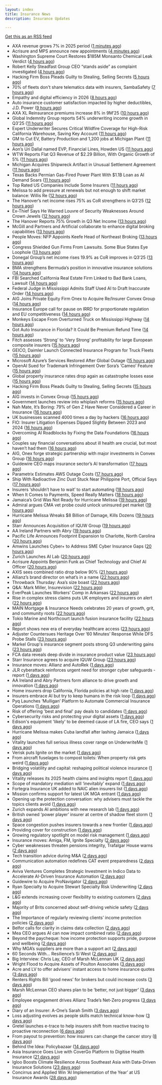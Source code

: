 ```yaml
---
layout: index
title: Insurance News
description: Insurance Updates

---
```


[Get this as an RSS feed](/insurance.rss)

<!-- news_marker starts -->
- AXA revenue grows 7% in 2025 period ([1 minutes ago](https://www.insurancebusinessmag.com/uk/news/breaking-news/axa-revenue-grows-7-in-2025-period-554955.aspx))
- Acrisure and MPS announce new appointments ([4 minutes ago](https://www.insurancebusinessmag.com/uk/news/breaking-news/acrisure-and-mps-announce-new-appointments-554954.aspx))
- Washington Supreme Court Restores $185M Monsanto Chemical Leak Verdict ([4 hours ago](https://www.insurancejournal.com/news/west/2025/10/30/845874.htm))
- Robert Kelly Steadfast Group CEO “stands aside” as complaint investigated ([4 hours ago](https://www.insurancebusinessmag.com/uk/news/breaking-news/robert-kelly-steadfast-group-ceo-stands-aside-as-complaint-investigated-554942.aspx))
- Hacking Firm Boss Pleads Guilty to Stealing, Selling Secrets ([5 hours ago](https://www.insurancejournal.com/news/national/2025/10/30/845863.htm))
- 70% of fleets don't share telematics data with insurers, SambaSafety ([7 hours ago](https://www.dig-in.com/news/sambasafety-most-fleets-dont-share-telematics-data))
- Empathy and digital efficiency in 2026 ([8 hours ago](https://www.dig-in.com/opinion/empathy-and-digital-efficiency-in-2026))
- Auto insurance customer satisfaction impacted by higher deductibles, J.D. Power ([9 hours ago](https://www.dig-in.com/news/auto-customer-satisfaction-impacted-by-higher-deductibles))
- AXA XL Reinsurance premiums increase 8% in 9M’25 ([10 hours ago](https://www.reinsurancene.ws/axa-xl-reinsurance-premiums-increase-8-in-9m25/))
- Global Indemnity Group reports 54% underwriting income growth in Q3’25 ([11 hours ago](https://www.reinsurancene.ws/global-indemnity-group-reports-54-underwriting-income-growth-in-q325/))
- Expert Underwriter Secures Critical Wildfire Coverage for High-Risk California Warehouse, Saving Key Account ([11 hours ago](https://www.insurancejournal.com/services/newswire/2025/10/30/845471.htm))
- GM to Cut EV, Battery Production and 1,200 jobs at Michigan Plant ([11 hours ago](https://www.insurancejournal.com/news/midwest/2025/10/30/845826.htm))
- Aon’s Uri Dallal named EVP, Financial Lines, Howden US ([11 hours ago](https://www.reinsurancene.ws/aons-uri-dallal-named-evp-financial-lines-howden-us/))
- WTW Reports Flat Q3 Revenue of $2.29 Billion, With Organic Growth of 5% ([11 hours ago](https://www.insurancejournal.com/news/international/2025/10/30/845812.htm))
- Michigan Acquires Shipwreck Artifact in Unusual Settlement Agreement ([11 hours ago](https://www.insurancejournal.com/news/midwest/2025/10/30/845817.htm))
- Texas Backs Permian Gas-Fired Power Plant With $1.1B Loan as AI Demand Soars ([11 hours ago](https://www.insurancejournal.com/news/southcentral/2025/10/30/845814.htm))
- Top Rated US Companies Include Some Insurers ([11 hours ago](https://insurance-edge.net/2025/10/30/top-rated-us-companies-include-some-insurers/))
- Melissa to add pressure at renewals but not enough to shift market balance: Willis Re ([12 hours ago](https://www.reinsurancene.ws/melissa-to-add-pressure-at-renewals-but-not-enough-to-shift-market-balance-willis-re/))
- The Hanover’s net income rises 75% as CoR strengthens in Q3’25 ([12 hours ago](https://www.reinsurancene.ws/the-hanovers-net-income-rises-75-as-cor-strengthens-in-q325/))
- Ex-Thief Says He Warned Louvre of Security Weaknesses Around Crown Jewels ([12 hours ago](https://www.insurancejournal.com/news/international/2025/10/30/845793.htm))
- The Hanover Reports 75% Growth in Q3 Net Income ([13 hours ago](https://www.insurancejournal.com/news/national/2025/10/30/845791.htm))
- McGill and Partners and Artificial collaborate to enhance digital broking capabilities ([13 hours ago](https://www.reinsurancene.ws/mcgill-and-partners-and-artificial-collaborate-to-enhance-digital-broking-capabilities/))
- People Moves: NFP Appoints Keefe Head of Northeast Broking ([13 hours ago](https://www.insurancejournal.com/news/east/2025/10/30/845115.htm))
- Congress Shielded Gun Firms From Lawsuits. Some Blue States Eye Loophole ([13 hours ago](https://www.insurancejournal.com/news/east/2025/10/30/845787.htm))
- Donegal Group’s net income rises 19.9% as CoR improves in Q3’25 ([13 hours ago](https://www.reinsurancene.ws/donegal-groups-net-income-rises-19-9-as-cor-improves-in-q325/))
- BMA strengthens Bermuda’s position in innovative insurance solutions ([14 hours ago](https://www.reinsurancene.ws/bma-strengthens-bermudas-position-in-innovative-insurance-solutions/))
- FBI Searched California Real Estate Firm Linked to Bad Bank Loans, Lawsuit ([14 hours ago](https://www.insurancejournal.com/news/west/2025/10/30/845778.htm))
- Federal Judge in Mississippi Admits Staff Used AI to Draft Inaccurate Order ([14 hours ago](https://www.insurancejournal.com/news/southeast/2025/10/30/845772.htm))
- AIG Joins Private Equity Firm Onex to Acquire Re/Insurer Convex Group ([14 hours ago](https://www.insurancejournal.com/news/international/2025/10/30/845764.htm))
- Insurance Europe call for pause on IRRD for proportionate regulation and EU competitiveness ([14 hours ago](https://www.reinsurancene.ws/insurance-europe-call-for-pause-on-irrd-for-proportionate-regulation-and-eu-competitiveness/))
- Monkeys Escape From Overturned Truck on Mississippi Highway ([14 hours ago](https://www.insurancejournal.com/news/southeast/2025/10/30/845767.htm))
- Got Auto Insurance in Florida? It Could Be Premium Refund Time ([14 hours ago](https://insurance-edge.net/2025/10/30/got-auto-insurance-in-florida-it-could-be-premium-refund-time/))
- Fitch assesses ‘Strong’ to ‘Very Strong’ profitability for large European composite insurers ([15 hours ago](https://www.reinsurancene.ws/fitch-assesses-strong-to-very-strong-profitability-for-large-european-composite-insurers/))
- GEICO, Daimler Launch Connected Insurance Program for Truck Fleets ([15 hours ago](https://www.insurancejournal.com/news/national/2025/10/30/845760.htm))
- Microsoft Azure’s Services Restored After Global Outage ([15 hours ago](https://www.insurancejournal.com/news/national/2025/10/30/845757.htm))
- OpenAI Sued for Trademark Infringement Over Sora’s ‘Cameo’ Feature ([15 hours ago](https://www.insurancejournal.com/news/national/2025/10/30/845704.htm))
- Global property insurance rates drop again as catastrophe losses ease ([15 hours ago](https://www.insurancebusinessmag.com/uk/news/property-insurance/global-property-insurance-rates-drop-again-as-catastrophe-losses-ease-554820.aspx))
- Hacking Firm Boss Pleads Guilty to Stealing, Selling Secrets ([15 hours ago](https://www.insurancejournal.com/news/national/2025/10/30/845713.htm))
- AIG invests in Convex Group ([15 hours ago](https://www.postonline.co.uk/news/7959298/aig-invests-in-convex-group))
- Government launches review into whiplash reforms ([15 hours ago](https://www.postonline.co.uk/news/7959297/government-launches-review-into-whiplash-reforms))
- Nah Mate, It’s Boring: 79% of Gen Z Have Never Considered a Career in Insurance ([16 hours ago](https://insurance-edge.net/2025/10/30/nah-mate-its-boring-79-of-gen-z-have-never-considered-a-career-in-insurance/))
- UK businesses scanned 4000 times a day by hackers ([16 hours ago](https://www.postonline.co.uk/commercial/7959296/uk-businesses-scanned-4000-times-a-day-by-hackers))
- FIO: Insurer Litigation Expenses Dipped Slightly Between 2023 and 2024 ([16 hours ago](https://www.insurancejournal.com/news/national/2025/10/30/845687.htm))
- Overcoming AI Roadblocks by Fixing the Data Foundations ([16 hours ago](https://insurance-edge.net/2025/10/30/overcoming-ai-roadblocks-by-fixing-the-data-foundations/))
- Couples say financial conversations about ill health are crucial, but most haven’t had them ([16 hours ago](https://ifamagazine.com/couples-say-financial-conversations-about-ill-health-are-crucial-but-most-havent-had-them/))
- AIG, Onex forge strategic partnership with major investments in Convex Group ([16 hours ago](https://www.insurancebusinessmag.com/uk/news/breaking-news/aig-onex-forge-strategic-partnership-with-major-investments-in-convex-group-554888.aspx))
- Guidewire CEO maps insurance sector’s AI transformation ([17 hours ago](https://www.postonline.co.uk/technology/7959294/guidewire-ceo-maps-insurance-sectors-ai-transformation))
- Parametrix Estimates AWS Outage Costs ([17 hours ago](https://insurance-edge.net/2025/10/30/parametrix-estimates-aws-outage-costs/))
- Ship With Radioactive Zinc Dust Stuck Near Philippine Port, Official Says ([17 hours ago](https://www.insurancejournal.com/news/international/2025/10/30/845746.htm))
- Insurers ‘shouldn’t have to wait’ to start automating ([18 hours ago](https://www.postonline.co.uk/news/7959291/insurers-shouldnt-have-to-wait-to-start-automating))
- When It Comes to Payments, Speed Really Matters ([18 hours ago](https://insurance-edge.net/2025/10/30/when-it-comes-to-payments-speed-really-matters/))
- Jamaica’s Grid Was Not Ready for Hurricane Melissa ([19 hours ago](https://www.insurancejournal.com/news/international/2025/10/30/845742.htm))
- Admiral argues CMA vet probe could unlock uninsured pet market ([19 hours ago](https://www.postonline.co.uk/personal/7959292/admiral-argues-cma-vet-probe-could-unlock-uninsured-pet-market))
- Hurricane Melissa Wreaks $8 Billion of Damage, Kills Dozens ([19 hours ago](https://www.insurancejournal.com/news/international/2025/10/30/845732.htm))
- Starr Announces Acquisition of IQUW Group ([19 hours ago](https://www.insurtechinsights.com/starr-announces-acquisition-of-iquw-group/))
- AA Ireland Partners with Abry ([19 hours ago](https://www.insurtechinsights.com/aa-ireland-partners-with-abry/))
- Pacific Life Announces Footprint Expansion to Charlotte, North Carolina ([20 hours ago](https://www.insurtechinsights.com/pacific-life-announces-footprint-expansion-to-charlotte-north-carolina/))
- Amwins Launches Cyber+ to Address SME Cyber Insurance Gaps ([20 hours ago](https://www.insurtechinsights.com/amwins-launches-cyber-to-address-sme-cyber-insurance-gaps/))
- Zurich Launches AI Lab ([20 hours ago](https://www.insurtechinsights.com/zurich-launches-ai-lab/))
- Acrisure Appoints Benjamin Funk as Chief Technology and Chief AI Officer ([20 hours ago](https://www.insurtechinsights.com/acrisure-appoints-benjamin-funk-as-chief-technology-and-chief-ai-officer/))
- AXIS sees combined ratio drop below 90% ([21 hours ago](https://www.insurancebusinessmag.com/uk/news/breaking-news/axis-sees-combined-ratio-drop-below-90-251472.aspx))
- Allianz’s brand director on what’s in a name ([22 hours ago](https://www.postonline.co.uk/personal/7959246/allianzs-brand-director-on-whats-in-a-name))
- Throwback Thursday: Axa’s size boast ([22 hours ago](https://www.postonline.co.uk/commercial/7956774/throwback-thursday-axas-size-boast))
- Q&A: Mark Miller, Insurevision ([22 hours ago](https://www.postonline.co.uk/technology/7958896/qa-mark-miller-insurevision))
- EverPeak Launches Workers’ Comp in Arkansas ([22 hours ago](https://www.insurancejournal.com/news/southcentral/2025/10/30/845723.htm))
- Rise in complex stress claims puts UK employers and insurers on alert ([22 hours ago](https://www.insurancebusinessmag.com/uk/news/breaking-news/rise-in-complex-stress-claims-puts-uk-employers-and-insurers-on-alert-554746.aspx))
- MAIN Mortgage & Insurance Needs celebrates 20 years of growth, grit, and community roots ([22 hours ago](https://www.insurancebusinessmag.com/uk/news/property-insurance/main-mortgage-and-insurance-needs-celebrates-20-years-of-growth-grit-and-community-roots-554862.aspx))
- Tokio Marine and Northcourt launch fusion insurance facility ([22 hours ago](https://www.insurancebusinessmag.com/uk/news/breaking-news/tokio-marine-and-northcourt-launch-fusion-insurance-facility-554861.aspx))
- Report shows new era of everyday healthcare access ([23 hours ago](https://www.insurancebusinessmag.com/uk/news/life-insurance/report-shows-new-era-of-everyday-healthcare-access-554860.aspx))
- Adjuster Countersues Heritage Over ’60 Minutes’ Response While DFS Probe Stalls ([23 hours ago](https://www.insurancejournal.com/news/southeast/2025/10/30/845690.htm))
- Markel Group's insurance segment posts strong Q3 underwriting gains ([23 hours ago](https://www.insurancebusinessmag.com/uk/news/breaking-news/markel-groups-insurance-segment-posts-strong-q3-underwriting-gains-554852.aspx))
- FCA data reveals deep divide in insurance product value ([23 hours ago](https://www.insurancebusinessmag.com/uk/news/breaking-news/fca-data-reveals-deep-divide-in-insurance-product-value-554803.aspx))
- Starr Insurance agrees to acquire IQUW Group ([23 hours ago](https://www.insurancebusinessmag.com/uk/news/breaking-news/starr-insurance-agrees-to-acquire-iquw-group-554811.aspx))
- Insurance moves: Allianz and AutoRek ([1 days ago](https://www.insurancebusinessmag.com/uk/news/breaking-news/insurance-moves-allianz-and-autorek-554808.aspx))
- JLR cyberattack reinforces urgent need for stronger cyber safeguards - report ([1 days ago](https://www.insurancebusinessmag.com/uk/news/cyber/jlr-cyberattack-reinforces-urgent-need-for-stronger-cyber-safeguards--report-554807.aspx))
- AA Ireland and Abry Partners form alliance to drive growth and innovation ([1 days ago](https://www.insurancebusinessmag.com/uk/news/auto-motor/aa-ireland-and-abry-partners-form-alliance-to-drive-growth-and-innovation-554800.aspx))
- Home insurers drop California, Florida policies at high rate ([1 days ago](https://www.dig-in.com/news/home-insurance-crisis-deepens-in-florida-california))
- Insurers embrace AI but try to keep humans in the risk loop ([1 days ago](https://www.dig-in.com/news/insurers-embrace-ai-but-try-to-keep-humans-in-the-risk-loop))
- Pyq Launches ‘Mulligan’ Platform to Automate Commercial Insurance Operations ([1 days ago](https://thefintechtimes.com/pyq-launches-mulligan-platform-to-automate-commercial-insurance-operations/))
- Risk of offering 'best and final' pay deals to candidates ([1 days ago](https://www.insurancebusinessmag.com/uk/business-strategy/risk-of-offering-best-and-final-pay-deals-to-candidates-554768.aspx))
- Cybersecurity risks and protecting your digital assets ([1 days ago](https://www.dig-in.com/podcast/cybersecurity-risks-and-protecting-your-digital-assets))
- Edison's equipment 'likely' to be deemed cause of LA fire, CEO says ([1 days ago](https://www.dig-in.com/articles/edisons-equipment-likely-to-be-deemed-cause-of-la-fire))
- Hurricane Melissa makes Cuba landfall after lashing Jamaica ([1 days ago](https://www.dig-in.com/articles/hurricane-melissa-makes-cuba-landfall-after-lashing-jamaica))
- Vitality launches full serious illness cover range on UnderwriteMe ([1 days ago](https://ifamagazine.com/vitality-launches-full-serious-illness-cover-range-on-underwriteme/))
- Verisk puts Ignite on the market ([1 days ago](https://www.postonline.co.uk/news/7959286/verisk-puts-ignite-on-the-market))
- From aircraft fuselages to compost toilets: When property risk gets weird ([1 days ago](https://www.insurancebusinessmag.com/uk/news/property-insurance/from-aircraft-fuselages-to-compost-toilets-when-property-risk-gets-weird-554699.aspx))
- Bridging volatility and capital: reshaping political violence insurance ([1 days ago](https://www.insurancebusinessmag.com/uk/news/breaking-news/bridging-volatility-and-capital-reshaping-political-violence-insurance-554695.aspx))
- Vitality releases its 2025 health claims and insights report ([1 days ago](https://ifamagazine.com/vitality-releases-its-2025-health-claims-and-insights-report/))
- Scope of mandatory mediation will ‘inevitably’ expand ([1 days ago](https://www.postonline.co.uk/claims/7959287/scope-of-mandatory-mediation-will-inevitably-expand))
- Fortegra Insurance UK added to NAIC alien insurers list ([1 days ago](https://www.insurancebusinessmag.com/uk/news/breaking-news/fortegra-insurance-uk-added-to-naic-alien-insurers-list-554687.aspx))
- Mission confirms support for latest UK MGA entrant ([1 days ago](https://www.insurancebusinessmag.com/uk/news/breaking-news/mission-confirms-support-for-latest-uk-mga-entrant-554685.aspx))
- Opening up the protection conversation: why advisers must tackle the topics clients avoid ([1 days ago](https://ifamagazine.com/opening-up-the-protection-conversation-why-advisers-must-tackle-the-topics-clients-avoid/))
- Zurich expands AI ambitions with new research lab ([1 days ago](https://www.insurancebusinessmag.com/uk/news/technology/zurich-expands-ai-ambitions-with-new-research-lab-554656.aspx))
- British owned ‘power player’ insurer at centre of shadow fleet storm ([1 days ago](https://www.insurancebusinessmag.com/uk/news/marine/british-owned-power-player-insurer-at-centre-of-shadow-fleet-storm-554616.aspx))
- Space congestion pushes insurers towards a new frontier ([1 days ago](https://www.postonline.co.uk/commercial/7958974/space-congestion-pushes-insurers-towards-a-new-frontier))
- Providing cover for construction ([1 days ago](https://www.postonline.co.uk/commercial/7959042/providing-cover-for-construction))
- Growing regulatory spotlight on model risk management ([1 days ago](https://www.postonline.co.uk/risk-management/7958994/growing-regulatory-spotlight-on-model-risk-management))
- Insurance moves: Amiga, FM, Ignite Specialty ([2 days ago](https://www.insurancebusinessmag.com/uk/news/breaking-news/insurance-moves-amiga-fm-ignite-specialty-554635.aspx))
- Cyber weaknesses threaten pensions integrity, Trafalgar House warns ([2 days ago](https://www.insurancebusinessmag.com/uk/news/cyber/cyber-weaknesses-threaten-pensions-integrity-trafalgar-house-warns-554633.aspx))
- Tech transition advice during M&A ([2 days ago](https://www.dig-in.com/news/tech-transition-advice-during-m-a))
- Communication automation redefines CAT event preparedness ([2 days ago](https://www.dig-in.com/opinion/communication-automation-redefines-cat-event-preparedness))
- Aviva Ventures Completes Strategic Investment in Indico Data to Accelerate AI-Driven Insurance Automation ([2 days ago](https://www.insurtechinsights.com/aviva-ventures-completes-strategic-investment-in-indico-data-to-accelerate-ai-driven-insurance-automation/))
- Guidewire to Acquire ProNavigator ([2 days ago](https://www.insurtechinsights.com/guidewire-to-acquire-pronavigator/))
- Ryan Specialty to Acquire Stewart Specialty Risk Underwriting ([2 days ago](https://www.insurtechinsights.com/ryan-specialty-to-acquire-stewart-specialty-risk-underwriting/))
- L&G extends increasing cover flexibility to existing customers ([2 days ago](https://ifamagazine.com/lg-extends-increasing-cover-flexibility-to-existing-customers/))
- Majority of Brits concerned about self-driving vehicle safety ([2 days ago](https://www.postonline.co.uk/news/7959285/majority-of-brits-concerned-about-self-driving-vehicle-safety))
- The Importance of regularly reviewing clients’ income protection policies ([2 days ago](https://ifamagazine.com/the-importance-of-regularly-reviewing-clients-income-protection-policies/))
- Belfor calls for clarity in claims data collection ([2 days ago](https://www.postonline.co.uk/claims/7959280/belfor-calls-for-clarity-in-claims-data-collection))
- Mea CEO argues AI can now impact combined ratio ([2 days ago](https://www.postonline.co.uk/technology/7959284/mea-ceo-argues-ai-can-now-impact-combined-ratio))
- Beyond the paycheque: how income protection supports pride, purpose and wellbeing ([2 days ago](https://ifamagazine.com/protecting-what-makes-you-proud/))
- Why MGA’s suppliers are more than a support act ([2 days ago](https://www.postonline.co.uk/commercial/7959247/why-mgas-suppliers-are-more-than-a-support-act))
- 60 Seconds With... Resilience’s Si West ([2 days ago](https://www.postonline.co.uk/technology/7958188/60-seconds-with-resiliences-si-west))
- Big Interview: Chris Lay, CEO of Marsh McLennan UK ([2 days ago](https://www.postonline.co.uk/broker/7959104/big-interview-chris-lay-ceo-of-marsh-mclennan-uk))
- Wright Flood to Acquire Assets of Poulton Associates ([3 days ago](https://www.insurtechinsights.com/wright-flood-to-acquire-assets-of-poulton-associates/))
- Acre and LV to offer advisers’ instant access to home insurance quotes ([3 days ago](https://ifamagazine.com/acre-and-lv-to-offer-advisers-instant-access-to-home-insurance-quotes/))
- Renters Rights Bill ‘good news’ for brokers but could increase costs ([3 days ago](https://www.postonline.co.uk/broker/7959282/renters-rights-bill-%E2%80%98good-news%E2%80%99-for-brokers-but-could-increase-costs))
- Marsh McLennan CEO shares plan to be ‘better, not just bigger’ ([3 days ago](https://www.postonline.co.uk/news/7959106/marsh-mclennan-ceo-shares-plan-to-be-%E2%80%98better-not-just-bigger%E2%80%99))
- Employee engagement drives Allianz Trade’s Net-Zero progress ([3 days ago](https://www.postonline.co.uk/news/7959245/employee-engagement-drives-allianz-trade%E2%80%99s-net-zero-progress))
- Diary of an Insurer: A-One’s Sarah Smith ([3 days ago](https://www.postonline.co.uk/broker/7958939/diary-of-an-insurer-a-one%E2%80%99s-sarah-smith))
- Loss adjusting evolves as people skills match technical know-how ([3 days ago](https://www.postonline.co.uk/claims/7959144/loss-adjusting-evolves-as-people-skills-match-technical-know-how))
- Gretel launches e-trace to help insurers shift from reactive tracing to proactive reconnection ([6 days ago](https://ifamagazine.com/gretel-launches-e-trace-to-help-insurers-shift-from-reactive-tracing-to-proactive-customer-reconnection/))
- From payout to prevention: how insurers can change the cancer story ([8 days ago](https://ifamagazine.com/from-payout-to-prevention-how-insurers-can-change-the-cancer-story/))
- Behind the Idea: Policybazaar ([14 days ago](https://thefintechtimes.com/behind-the-idea-policybazaar/))
- Asia Insurance Goes Live with CoverGo Platform to Digitise Health Insurance ([21 days ago](https://thefintechtimes.com/asia-insurance-goes-live-with-covergo-platform-to-digitise-health-insurance/))
- Igloo Boosts Climate Resilience Across Southeast Asia with Data-Driven Insurance Solutions ([23 days ago](https://thefintechtimes.com/igloo-boosts-climate-resilience-across-southeast-asia-with-data-driven-insurance-solutions/))
- Concirrus and Applied Win ‘AI Implementation of the Year’ at US Insurance Awards ([28 days ago](https://thefintechtimes.com/concirrus-ai-cuts-aviation-underwriting-time-from-36-hours-to-minutes-for-applied-aviation/))

<!-- news_marker ends -->